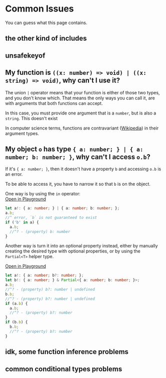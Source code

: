 # Common Issues
You can guess what this page contains.

## the other kind of includes
## unsafekeyof

## My function is `((x: number) => void) | ((x: string) => void)`, why can't I use it?
The union `|` operator means that your function is either of those two types, and you don't know which.
That means the only ways you can call it, are with arguments that both functions can accept.

In this case, you must provide one argument that is a `number`, but is also a `string`. This doesn't exist

In computer science terms, functions are contravariant ([Wikipedia](https://en.wikipedia.org/wiki/Covariance_and_contravariance_(computer_science)#Function_types)) in their argument types.

## My object `o` has type `{ a: number; } | { a: number; b: number; }`, why can't I access `o.b`?
If it's `{ a: number; }`, then it doesn't have a property `b` and accessing `o.b` is an error.

To be able to access it, you have to narrow it so that `b` is on the object.

One way is by using the `in` operator:  
[Open in Playground](https://www.typescriptlang.org/play?#code/DYUwLgBAhghAXBA3tBA7ArgWwEYgE4DcEAvhAD5IoQY75HZpa6EkEBQUAdNuwJYBmEABQBybCIi9U0AJRI2EaN3aKA9KoB6AfjbEgA)
```ts
let a!: { a: number; } | { a: number; b: number; };
a.b;
//^ error, `b` is not guaranteed to exist
if ('b' in a) {
  a.b;
  //^? - (property) b: number
}
```

Another way is turn it into an optional property instead,
either by manually creating the desired type with optional properties,
or by using the `Partial<T>` helper type.

[Open in Playground](https://www.typescriptlang.org/play?#code/DYUwLgBAhghAXBA3tBA7ArgWwEYgE4DcE2A-GlroRAL4EBQok28SKEGO+R1EAZBAAUoeMAEsowADzIo5TlWxzK3AHz0oAOmz0A9DoB6JOti26DR0QDMIACk3YAlEjoRoplxD2G61Oldsmjs6ugfSuXkbUQA)
```ts
let a!: { a: number; b?: number; };
let b!: { a: number; } & Partial<{ a: number; b: number; }>;
a.b;
//^? - (property) b?: number | undefined
b.b;
//^? - (property) b?: number | undefined
if (a.b) {
  a.b;
  //^? - (property) b?: number
}
if (b.b) {
  b.b;
  //^? - (property) b?: number
}
```

## idk, some function inference problems

## common conditional types problems
